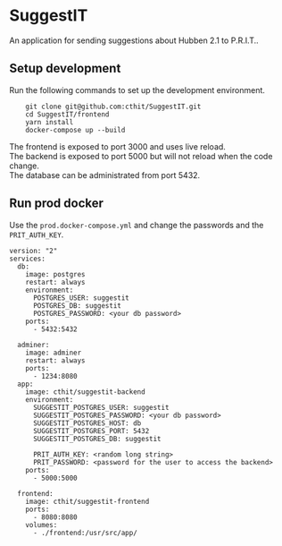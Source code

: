 # SuggestIT

An application for sending suggestions about Hubben 2.1 to P.R.I.T..

## Setup development
Run the following commands to set up the development environment.  

```
    git clone git@github.com:cthit/SuggestIT.git
    cd SuggestIT/frontend
    yarn install
    docker-compose up --build
```
The frontend is exposed to port 3000 and uses live reload.  
The backend is exposed to port 5000 but will not reload when the code change.  
The database can be administrated from port 5432.

## Run prod docker
Use the ```prod.docker-compose.yml``` and change the passwords and the ```PRIT_AUTH_KEY```.

```
version: "2"
services:
  db:
    image: postgres
    restart: always
    environment:
      POSTGRES_USER: suggestit
      POSTGRES_DB: suggestit
      POSTGRES_PASSWORD: <your db password>
    ports:
      - 5432:5432

  adminer:
    image: adminer
    restart: always
    ports:
      - 1234:8080
  app:
    image: cthit/suggestit-backend
    environment: 
      SUGGESTIT_POSTGRES_USER: suggestit
      SUGGESTIT_POSTGRES_PASSWORD: <your db password>
      SUGGESTIT_POSTGRES_HOST: db
      SUGGESTIT_POSTGRES_PORT: 5432
      SUGGESTIT_POSTGRES_DB: suggestit
      
      PRIT_AUTH_KEY: <random long string>
      PRIT_PASSWORD: <password for the user to access the backend>
    ports:
      - 5000:5000

  frontend:
    image: cthit/suggestit-frontend
    ports:
      - 8080:8080
    volumes:
      - ./frontend:/usr/src/app/
```
